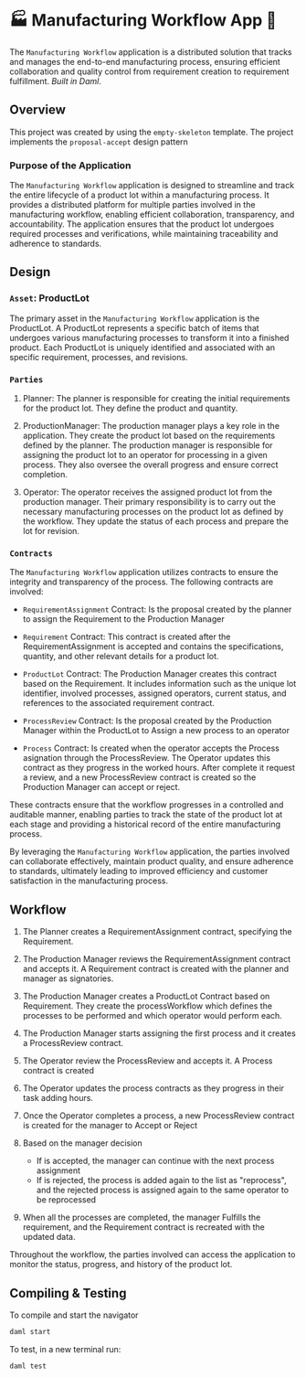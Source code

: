 # 🏭  **Manufacturing Workflow App**  📒 
The `Manufacturing Workflow` application is a distributed solution that tracks and manages the end-to-end manufacturing process, ensuring efficient collaboration and quality control from requirement creation to requirement fulfillment. *Built in Daml*.

## **Overview**
This project was created by using the `empty-skeleton` template. The project implements the `proposal-accept` design pattern

### Purpose of the Application
The `Manufacturing Workflow` application is designed to streamline and track the entire lifecycle of a product lot within a manufacturing process. It provides a distributed platform for multiple parties involved in the manufacturing workflow, enabling efficient collaboration, transparency, and accountability. The application ensures that the product lot undergoes required processes and verifications, while maintaining traceability and adherence to standards.

## **Design**
### `Asset`: ProductLot
The primary asset in the `Manufacturing Workflow` application is the ProductLot. A ProductLot represents a specific batch of items that undergoes various manufacturing processes to transform it into a finished product. Each ProductLot is uniquely identified and associated with an specific requirement, processes, and revisions.

### `Parties`
1. Planner: The planner is responsible for creating the initial requirements for the product lot. They define the product and quantity.

2. ProductionManager: The production manager plays a key role in the application. They create the product lot based on the requirements defined by the planner. The production manager is responsible for assigning the product lot to an operator for processing in a given process. They also oversee the overall progress and ensure correct completion.

3. Operator: The operator receives the assigned product lot from the production manager. Their primary responsibility is to carry out the necessary manufacturing processes on the product lot as defined by the workflow. They update the status of each process and prepare the lot for revision.

### `Contracts`
The `Manufacturing Workflow` application utilizes contracts to ensure the integrity and transparency of the process. The following contracts are involved:

- `RequirementAssignment` Contract: Is the proposal created by the planner to assign the Requirement to the Production Manager

- `Requirement` Contract: This contract is created after the RequirementAssignment is accepted and contains the specifications, quantity, and other relevant details for a product lot.

- `ProductLot` Contract: The Production Manager creates this contract based on the Requirement. It includes information such as the unique lot identifier, involved processes, assigned operators, current status, and references to the associated requirement contract.

- `ProcessReview` Contract: Is the proposal created by the Production Manager within the ProductLot to Assign a new process to an operator

- `Process` Contract: Is created when the operator accepts the Process asignation through the ProcessReview. The Operator updates this contract as they progress in the worked hours. After complete it request a review, and a new ProcessReview contract is created so the Production Manager can accept or reject.

These contracts ensure that the workflow progresses in a controlled and auditable manner, enabling parties to track the state of the product lot at each stage and providing a historical record of the entire manufacturing process.

By leveraging the `Manufacturing Workflow` application, the parties involved can collaborate effectively, maintain product quality, and ensure adherence to standards, ultimately leading to improved efficiency and customer satisfaction in the manufacturing process.

## **Workflow**
1. The Planner creates a RequirementAssignment contract, specifying the Requirement.

2. The Production Manager reviews the RequirementAssignment contract and accepts it. A Requirement contract is created with the planner and manager as signatories.

3. The Production Manager creates a ProductLot Contract based on Requirement. They create the processWorkflow which defines the processes to be performed and which operator would perform each.

4. The Production Manager starts assigning the first process and it creates a ProcessReview contract.

5. The Operator review the ProcessReview and accepts it. A Process contract is created

6. The Operator updates the process contracts as they progress in their task adding hours.

6. Once the Operator completes a process, a new ProcessReview contract is created for the manager to Accept or Reject

7. Based on the manager decision
    - If is accepted, the manager can continue with the next process assignment
    - If is rejected, the process is added again to the list as "reprocess", and the rejected process is assigned again to the same operator to be reprocessed

8. When all the processes are completed, the manager Fulfills the requirement, and the Requirement contract is recreated with the updated data.

Throughout the workflow, the parties involved can access the application to monitor the status, progress, and history of the product lot.

## Compiling & Testing
To compile and start the navigator
```sh
daml start
```
To test, in a new terminal run:
```sh
daml test
```